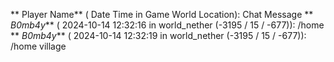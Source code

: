 ** Player Name** ( Date  Time in  Game World Location):  Chat Message
** _B0mb4y_** ( 2024-10-14  12:32:16 in  world_nether (-3195 / 15 / -677)): /home
** _B0mb4y_** ( 2024-10-14  12:32:19 in  world_nether (-3195 / 15 / -677)): /home village

